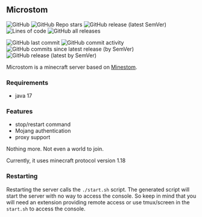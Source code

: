 ## Microstom
![GitHub](https://img.shields.io/github/license/KlainStom/microstom?style=flat-square)
![GitHub Repo stars](https://img.shields.io/github/stars/KlainStom/microstom?style=flat-square)
![GitHub release (latest SemVer)](https://img.shields.io/github/v/release/KlainStom/microstom?style=flat-square)
![Lines of code](https://img.shields.io/tokei/lines/github/KlainStom/microstom?style=flat-square)
![GitHub all releases](https://img.shields.io/github/downloads/KlainStom/microstom/total?style=flat-square)

![GitHub last commit](https://img.shields.io/github/last-commit/KlainStom/microstom?style=flat-square)
![GitHub commit activity](https://img.shields.io/github/commit-activity/w/KlainStom/microstom?style=flat-square)
![GitHub commits since latest release (by SemVer)](https://img.shields.io/github/commits-since/KlainStom/microstom/latest?sort=semver&style=flat-square)
![GitHub release (latest by SemVer)](https://img.shields.io/github/downloads/KlainStom/microstom/latest/total?style=flat-square)

Microstom is a minecraft server based on [Minestom](https://github.com/Minestom/Minestom).

### Requirements
- java 17

### Features
- stop/restart command
- Mojang authentication
- proxy support

Nothing more. Not even a world to join.

Currently, it uses minecraft protocol version 1.18

### Restarting
Restarting the server calls the `./start.sh` script.
The generated script will start the server with no way to access the console.
So keep in mind that you will need an extension providing remote access or use tmux/screen in the `start.sh` to access the console.
